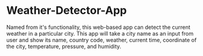 # Weather-Detector-App
Named from it's functionality, this web-based app can detect the current weather in a particular city. This app will take a city name as an input from user and show its name, country code, weather, current time, coordinate of the city, temperature, pressure, and humidity.
